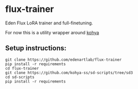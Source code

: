 # flux-trainer
Eden Flux LoRA trainer and full-finetuning.

For now this is a utility wrapper around [kohya](https://github.com/kohya-ss/sd-scripts/tree/sd3)

## Setup instructions:
```
git clone https://github.com/edenartlab/flux-trainer
pip install -r requirements
cd flux-trainer
git clone https://github.com/kohya-ss/sd-scripts/tree/sd3
cd sd-scripts
pip install -r requirements
```
